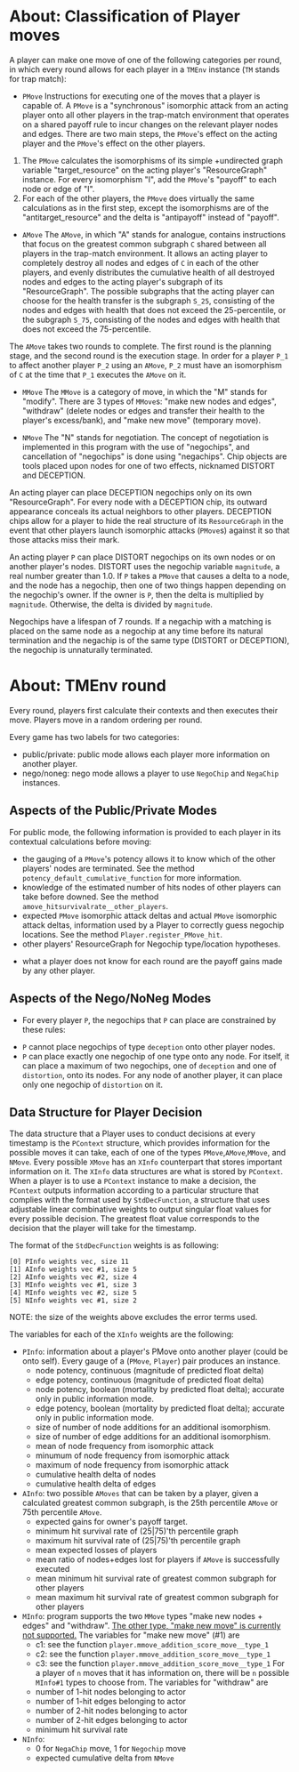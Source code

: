 
# About: Classification of Player moves

A player can make one move of one of the following 
categories per round, in which every round allows for
each player in a `TMEnv` instance (`TM` stands for trap 
match):

- `PMove`
Instructions for executing one of the moves that a player 
is capable of. A `PMove` is a "synchronous" isomorphic
attack from an acting player onto all other players in the
trap-match environment that operates on a shared payoff
rule to incur changes on the relevant player nodes and
edges. There are two main steps, the `PMove`'s effect on
the acting player and the `PMove`'s effect on the other
players.

1. The `PMove` calculates the isomorphisms of its simple
+undirected graph variable "target_resource" on the acting 
player's "ResourceGraph" instance. For every isomorphism 
"I", add the `PMove`'s "payoff" to each node or edge of 
"I".
2. For each of the other players, the `PMove` does virtually
the same calculations as in the first step, except the 
isomorphisms are of the "antitarget_resource" and the delta
is "antipayoff" instead of "payoff".    

- `AMove`
The `AMove`, in which "A" stands for analogue, contains 
instructions that focus on the greatest common subgraph
`C` shared between all players in the trap-match 
environment. It allows an acting player to completely 
destroy all nodes and edges of `C` in each of the other 
players, and evenly distributes the cumulative health of 
all destroyed nodes and edges to the acting player's 
subgraph of its "ResourceGraph". The possible subgraphs
that the acting player can choose for the health transfer
is the subgraph `S_25`, consisting of the nodes and edges 
with health that does not exceed the 25-percentile, or 
the subgraph `S_75`, consisting of the nodes and edges 
with health that does not exceed the 75-percentile.

The `AMove` takes two rounds to complete. The first round
is the planning stage, and the second round is the 
execution stage. In order for a player `P_1` to affect 
another player `P_2` using an `AMove`, `P_2` must have an 
isomorphism of `C` at the time that `P_1` executes the 
`AMove` on it.

- `MMove`
The `MMove` is a category of move, in which the "M" stands 
for "modify". There are 3 types of `MMove`s:
"make new nodes and edges", "withdraw" (delete nodes or edges 
and transfer their health to the player's excess/bank), and 
"make new move" (temporary move).

- `NMove`
The "N" stands for negotiation. The concept of 
negotiation is implemented in this program with the 
use of "negochips", and cancellation of "negochips" is 
done using "negachips". Chip objects are tools placed 
upon nodes for one of two effects, nicknamed DISTORT 
and DECEPTION. 

An acting player can place DECEPTION negochips only on 
its own "ResourceGraph". For every node with a 
DECEPTION chip, its outward appearance conceals its 
actual neighbors to other players. DECEPTION chips allow
for a player to hide the real structure of its 
`ResourceGraph` in the event that other players launch 
isomorphic attacks (`PMove`s) against it so that those 
attacks miss their mark. 

An acting player `P` can place DISTORT negochips on its 
own nodes or on another player's nodes. DISTORT uses the
negochip variable `magnitude`, a real number greater than
1.0. If `P` takes a `PMove` that causes a delta to a node,
and the node has a negochip, then one of two things
happen depending on the negochip's owner. If the owner
is `P`, then the delta is multiplied by `magnitude`. 
Otherwise, the delta is divided by `magnitude`.

Negochips have a lifespan of 7 rounds. If a negachip with
a matching is placed on the same node as a negochip at any 
time before its natural termination and the negachip is 
of the same type (DISTORT or DECEPTION), the negochip is 
unnaturally terminated.

# About: TMEnv round 
Every round, players first calculate their contexts and 
then executes their move. Players move in a random ordering
per round.

Every game has two labels for two categories:
- public/private: public mode allows each player more 
information on another player.
- nego/noneg: nego mode allows a player to use `NegoChip` 
and `NegaChip` instances.

## Aspects of the Public/Private Modes
For public mode, the following 
information is provided to each player in its contextual 
calculations before moving:

- the gauging of a `PMove`'s potency allows it to know 
which of the other players' nodes are terminated. See the 
method `potency_default_cumulative_function` for more 
information.
- knowledge of the estimated number of hits nodes of other 
players can take before downed. See the method 
`amove_hitsurvivalrate__other_players`. 
- expected `PMove` isomorphic attack deltas and actual 
`PMove` isomorphic attack deltas, information used by a 
Player to correctly guess negochip locations. See the 
method `Player.register_PMove_hit`.
- other players' ResourceGraph for Negochip type/location 
hypotheses.

* what a player does not know for each round are the payoff gains
made by any other player.

## Aspects of the Nego/NoNeg Modes
- For every player `P`, the negochips that `P` can place are 
constrained by these rules:
* `P` cannot place negochips of type `deception` onto other 
player nodes.
* `P` can place exactly one negochip of one type onto any node. 
For itself, it can place a maximum of two negochips, one of 
`deception` and one of `distortion`, onto its nodes. For any 
node of another player, it can place only one negochip of 
`distortion` on it.

## Data Structure for Player Decision
The data structure that a Player uses to conduct decisions at
every timestamp is the `PContext` structure, which provides 
information for the possible moves it can take, each of one of
the types `PMove`,`AMove`,`MMove`, and `NMove`. Every 
possible `XMove` has an `XInfo` counterpart that stores 
important information on it. The `XInfo` data structures are
what is stored by `PContext`. When a player is to use a 
`PContext` instance to make a decision, the `PContext` 
outputs information according to a particular structure that 
complies with the format used by `StdDecFunction`, a structure
that uses adjustable linear combinative weights to output 
singular float values for every possible decision. The 
greatest float value corresponds to the decision that the 
player will take for the timestamp.

The format of the `StdDecFunction` weights is as following:
```
[0] PInfo weights vec, size 11
[1] AInfo weights vec #1, size 5
[2] AInfo weights vec #2, size 4
[3] MInfo weights vec #1, size 3
[4] MInfo weights vec #2, size 5
[5] NInfo weights vec #1, size 2
``` 

NOTE: the size of the weights above excludes the error terms 
used.

The variables for each of the `XInfo` weights are the 
following:
- `PInfo`: information about a player's PMove onto 
another player (could be onto self). Every gauge of
a (`PMove`, `Player`) pair produces an instance.  
    * node potency, continuous (magnitude of predicted float delta)
    * edge potency, continuous (magnitude of predicted float delta)
    * node potency, boolean (mortality by predicted float delta); accurate only in public information mode.
    * edge potency, boolean (mortality by predicted float delta); accurate only in public information mode. 
    * size of number of node additions for an additional isomorphism.
    * size of number of edge additions for an additional isomorphism.
    * mean of node frequency from isomorphic attack
    * minumum of node frequency from isomorphic attack
    * maximum of node frequency from isomorphic attack
    * cumulative health delta of nodes
    * cumulative health delta of edges
- `AInfo`: two possible `AMoves` that can be taken by 
a player, given a calculated greatest common 
subgraph, is the 25th percentile `AMove` or 75th percentile `AMove`. 
    * expected gains for owner's payoff target.
    * minimum hit survival rate of (25|75)'th percentile graph
    * maximum hit survival rate of (25|75)'th percentile graph
    * mean expected losses of players 
    * mean ratio of nodes+edges lost for players if `AMove` is successfully executed
    * mean minimum hit survival rate of greatest common subgraph for other players
    * mean maximum hit survival rate of greatest common subgraph for other players
- `MInfo`: program supports the two `MMove` types 
"make new nodes + edges" and "withdraw". <ins>The other type, "make new move" is currently not supported.</ins>
The variables for "make new move" (#1) are
    * c1: see the function `player.mmove_addition_score_move__type_1`
    * c2: see the function `player.mmove_addition_score_move__type_1`
    * c3: see the function `player.mmove_addition_score_move__type_1`
For a player of `n` moves that it has information on, there will be
`n` possible `MInfo#1` types to choose from.
The variables for "withdraw" are 
    * number of 1-hit nodes belonging to actor 
    * number of 1-hit edges belonging to actor 
    * number of 2-hit nodes belonging to actor 
    * number of 2-hit edges belonging to actor 
    * minimum hit survival rate
- `NInfo`: 
    * 0 for `NegaChip` move, 1 for `Negochip` move
    * expected cumulative delta from `NMove`